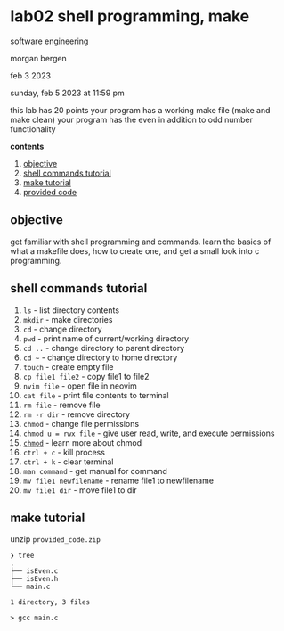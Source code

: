 # lab02 shell programming, make

software engineering 

morgan bergen

feb 3 2023

sunday, feb 5 2023 at 11:59 pm

this lab has 20 points
your program has a working make file (make and make clean)
your program has the even in addition to odd number functionality

**contents**

1.  [objective](#objective)
2.  [shell commands tutorial](#shell-commands-tutorial)
3.  [make tutorial](#make-tutorial)
4.  [provided code](#provided-code)

## objective

get familiar with shell programming and commands.  learn the basics of what a makefile does, how to create one, and get a small look into c programming.

## shell commands tutorial

1.  `ls` - list directory contents
2.  `mkdir` - make directories
3.  `cd` - change directory
4.  `pwd` - print name of current/working directory
5.  `cd ..` - change directory to parent directory
5.  `cd ~` - change directory to home directory
6.  `touch` - create empty file
7.  `cp file1 file2` - copy file1 to file2
8.  `nvim file` - open file in neovim
9.  `cat file` - print file contents to terminal
10. `rm file` - remove file
11. `rm -r dir` - remove directory
12. `chmod` - change file permissions
13. `chmod u = rwx file` - give user read, write, and execute permissions
14. [`chmod`](https://www.computerhope.com/unix/uchmod.htm) - learn more about chmod
15. `ctrl + c` - kill process
16. `ctrl + k` - clear terminal
17. `man command` - get manual for command
18. `mv file1 newfilename` - rename file1 to newfilename
19. `mv file1 dir` - move file1 to dir

## make tutorial

unzip `provided_code.zip`

```
❯ tree
.
├── isEven.c
├── isEven.h
└── main.c

1 directory, 3 files
```

`> gcc main.c`


